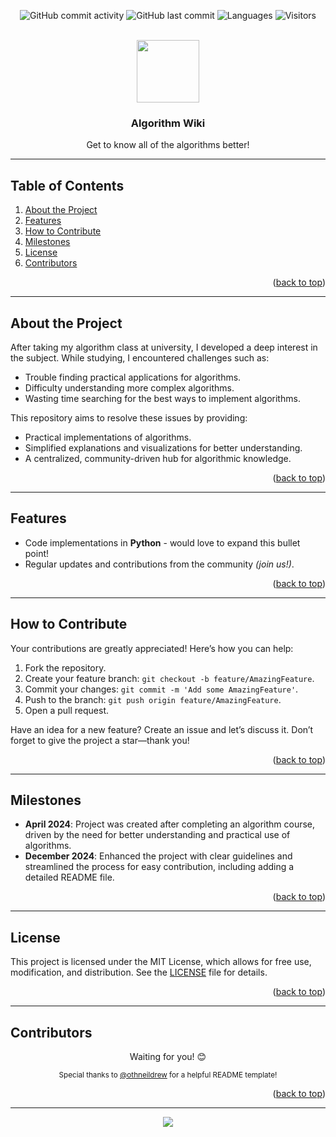 <div align="center">
<a name="readme-top"></a>

  ![GitHub commit activity](https://img.shields.io/github/commit-activity/t/Ruthietta/algorithm-wiki?style=for-the-badge&color=216ed6&label=Total%20commits)
  ![GitHub last commit](https://img.shields.io/github/last-commit/Ruthietta/algorithm-wiki?style=for-the-badge&color=216ed6&label=Last%20update)
  ![Languages](https://img.shields.io/badge/Languages-C++%20|%20Python%20|%20C%23%20|%20Java-green?style=for-the-badge&color=216ed6&label=Used%20languages)
  ![Visitors](https://api.visitorbadge.io/api/visitors?path=https%3A%2F%2Fgithub.com%2FRuthietta%2Falgorithm-wiki&countColor=%23216ed6)

<br />

<img src="https://i.ibb.co/cF0gt2t/neural.png" align="center" width="100px" />

### Algorithm Wiki

Get to know all of the algorithms better!

</div>

---

## Table of Contents
1. [About the Project](#about-the-project)
2. [Features](#features)
3. [How to Contribute](#how-to-contribute)
4. [Milestones](#milestones)
5. [License](#license)
6. [Contributors](#contributors)

<p align="right">(<a href="#readme-top">back to top</a>)</p>

---

## About the Project

After taking my algorithm class at university, I developed a deep interest in the subject. While studying, I encountered challenges such as:
- Trouble finding practical applications for algorithms.
- Difficulty understanding more complex algorithms.
- Wasting time searching for the best ways to implement algorithms.

This repository aims to resolve these issues by providing:
- Practical implementations of algorithms.
- Simplified explanations and visualizations for better understanding.
- A centralized, community-driven hub for algorithmic knowledge.

<p align="right">(<a href="#readme-top">back to top</a>)</p>

---

## Features

- Code implementations in **Python** - would love to expand this bullet point!
- Regular updates and contributions from the community *(join us!)*.

<p align="right">(<a href="#readme-top">back to top</a>)</p>

---

## How to Contribute

Your contributions are greatly appreciated! Here’s how you can help:

1. Fork the repository.
2. Create your feature branch: `git checkout -b feature/AmazingFeature`.
3. Commit your changes: `git commit -m 'Add some AmazingFeature'`.
4. Push to the branch: `git push origin feature/AmazingFeature`.
5. Open a pull request.

Have an idea for a new feature? Create an issue and let’s discuss it. Don’t forget to give the project a star—thank you!

<p align="right">(<a href="#readme-top">back to top</a>)</p>

---

## Milestones

- **April 2024**: Project was created after completing an algorithm course, driven by the need for better understanding and practical use of algorithms.
- **December 2024**: Enhanced the project with clear guidelines and streamlined the process for easy contribution, including adding a detailed README file.

<p align="right">(<a href="#readme-top">back to top</a>)</p>

---

## License

This project is licensed under the MIT License, which allows for free use, modification, and distribution. See the [LICENSE](LICENSE) file for details.

<p align="right">(<a href="#readme-top">back to top</a>)</p>

---

## Contributors

<div align="center">
  Waiting for you! 😊

  <sub>Special thanks to <a href="https://github.com/othneildrew/Best-README-Template">@othneildrew</a> for a helpful README template!</sub>
</div>

<p align="right">(<a href="#readme-top">back to top</a>)</p>

---

<div align="center">
  <img src="https://img.shields.io/badge/Created%20by%20Ruthietta-April%202024-216ed6?style=for-the-badge" />
</div>
